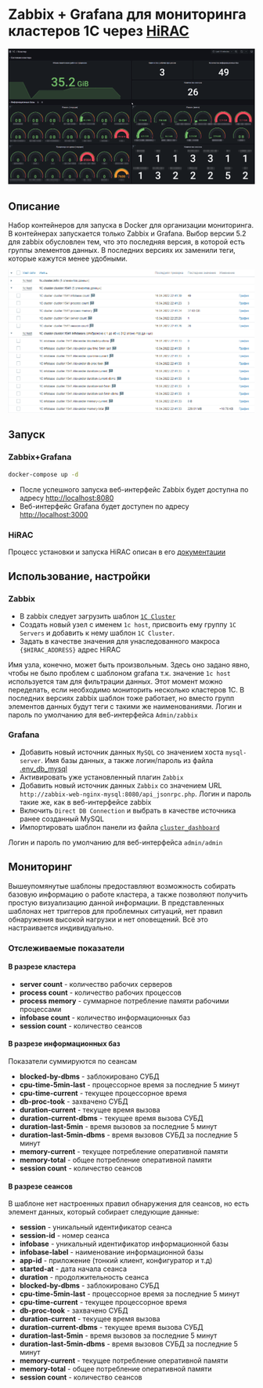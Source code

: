 # Zabbix + Grafana для мониторинга кластеров 1С через [HiRAC](https://github.com/arkuznetsov/hirac)

![Мониторинг](https://github.com/salexdv/git_images/blob/master/zbx_grf_hirac_grafana.png?raw=true)

## Описание

Набор контейнеров для запуска в Docker для организации мониторинга. В контейнерах запускается только Zabbix и Grafana. Выбор версии 5.2 для zabbix обусловлен тем, что это последняя версия, в которой есть группы элементов данных. В последних версиях их заменили теги, которые кажутся менее удобными.

![Группировка элементов](https://github.com/salexdv/git_images/blob/master/zbx_grf_hirac_zabbix.png?raw=true)

## Запуск

### Zabbix+Grafana

```bash
docker-compose up -d
```

* После успешного запуска веб-интерфейс Zabbix будет доступна по адресу [http://localhost:8080](http://localhost:8080)
* Веб-интерфейс Grafana будет доступен по адресу [http://localhost:3000](http://localhost:3000)

### HiRAC

Процесс установки и запуска HiRAC описан в его [документации](https://github.com/arkuznetsov/hirac)

## Использование, настройки

### Zabbix

* В zabbix следует загрузить шаблон [`1C Cluster`](templates/zabbix/zbx_export_templates.json)
* Создать новый узел с именем `1c host`, присвоить ему группу `1C Servers` и добавить к нему шаблон `1C Cluster`.
* Задать в качестве значения для унаследованного макроса `{$HIRAC_ADDRESS}` адрес HiRAC

Имя узла, конечно, может быть произвольным. Здесь оно задано явно, чтобы не было проблем с шаблоном grafana т.к. значение `1c host` используется там для фильтрации данных. Этот момент можно переделать, если необходимо мониторить несколько кластеров 1С. В последних версиях zabbix шаблон тоже работает, но вместо групп элементов данных будут теги с такими же наименованиями. Логин и пароль по умолчанию для веб-интерфейса `Admin/zabbix`

### Grafana

* Добавить новый источник данных `MySQL` со значением хоста `mysql-server`. Имя базы данных, а также логин/пароль из файла [.env_db_mysql](env_vars/.env_db_mysql)
* Активировать уже установленный плагин `Zabbix`
* Добавить новый источник данных `Zabbix` со значением URL `http://zabbix-web-nginx-mysql:8080/api_jsonrpc.php`. Логин и пароль такие же, как в веб-интерфейсе zabbix
* Включить `Direct DB Connection` и выбрать в качестве источника ранее созданный MySQL
* Импортировать шаблон панели из файла [`cluster_dashboard`](templates/grafana/cluster_dashboard.json)

Логин и пароль по умолчанию для веб-интерфейса `admin/admin`

## Мониторинг

Вышеупомянутые шаблоны предоставляют возможность собирать базовую информацию о работе кластера, а также позволяют получить простую визуализацию данной информации. В представленных шаблонах нет триггеров для проблемных ситуаций, нет правил обнаружения высокой нагрузки и нет оповещений. Всё это настраивается индивидуально.

### Отслеживаемые показатели

#### В разрезе кластера

* **server count** - количество рабочих серверов
* **process count** - количество рабочих процессов
* **process memory** - суммарное потребление памяти рабочими процессами
* **infobase count** - количество информационных баз
* **session count** - количество сеансов

#### В разрезе информационных баз

Показатели суммируются по сеансам

* **blocked-by-dbms** - заблокировано СУБД
* **cpu-time-5min-last** - процессорное время за последние 5 минут
* **cpu-time-current** - текущее процессорное время
* **db-proc-took** - захвачено СУБД
* **duration-current** - текущее время вызова
* **duration-current-dbms** - текущее время вызова СУБД
* **duration-last-5min** - время вызовов за последние 5 минут
* **duration-last-5min-dbms** - время вызовов СУБД за последние 5 минут
* **memory-current** - текущее потребление оперативной памяти
* **memory-total** - общее потребление оперативной памяти
* **session count** - количество сеансов

#### В разрезе сеансов

В шаблоне нет настроенных правил обнаружения для сеансов, но есть элемент данных, который собирает следующие данные:

* **session** - уникальный идентификатор сеанса
* **session-id** - номер сеанса
* **infobase** - уникальный идентификатор информационной базы
* **infobase-label** - наименование информационной базы
* **app-id** - приложение (тонкий клиент, конфигуратор и т.д)
* **started-at** - дата начала сеанса
* **duration** - продолжительность сеанса
* **blocked-by-dbms** - заблокировано СУБД
* **cpu-time-5min-last** - процессорное время за последние 5 минут
* **cpu-time-current** - текущее процессорное время
* **db-proc-took** - захвачено СУБД
* **duration-current** - текущее время вызова
* **duration-current-dbms** - текущее время вызова СУБД
* **duration-last-5min** - время вызовов за последние 5 минут
* **duration-last-5min-dbms** - время вызовов СУБД за последние 5 минут
* **memory-current** - текущее потребление оперативной памяти
* **memory-total** - общее потребление оперативной памяти
* **session count** - количество сеансов
